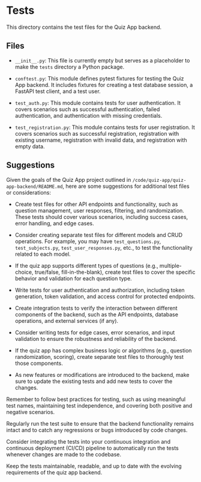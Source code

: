 # Tests

This directory contains the test files for the Quiz App backend.

## Files

- `__init__.py`: This file is currently empty but serves as a placeholder to make the `tests` directory a Python package.

- `conftest.py`: This module defines pytest fixtures for testing the Quiz App backend. It includes fixtures for creating a test database session, a FastAPI test client, and a test user.

- `test_auth.py`: This module contains tests for user authentication. It covers scenarios such as successful authentication, failed authentication, and authentication with missing credentials.

- `test_registration.py`: This module contains tests for user registration. It covers scenarios such as successful registration, registration with existing username, registration with invalid data, and registration with empty data.

## Suggestions

Given the goals of the Quiz App project outlined in `/code/quiz-app/quiz-app-backend/README.md`, here are some suggestions for additional test files or considerations:

- Create test files for other API endpoints and functionality, such as question management, user responses, filtering, and randomization. These tests should cover various scenarios, including success cases, error handling, and edge cases.

- Consider creating separate test files for different models and CRUD operations. For example, you may have `test_questions.py`, `test_subjects.py`, `test_user_responses.py`, etc., to test the functionality related to each model.

- If the quiz app supports different types of questions (e.g., multiple-choice, true/false, fill-in-the-blank), create test files to cover the specific behavior and validation for each question type.

- Write tests for user authentication and authorization, including token generation, token validation, and access control for protected endpoints.

- Create integration tests to verify the interaction between different components of the backend, such as the API endpoints, database operations, and external services (if any).

- Consider writing tests for edge cases, error scenarios, and input validation to ensure the robustness and reliability of the backend.

- If the quiz app has complex business logic or algorithms (e.g., question randomization, scoring), create separate test files to thoroughly test those components.

- As new features or modifications are introduced to the backend, make sure to update the existing tests and add new tests to cover the changes.

Remember to follow best practices for testing, such as using meaningful test names, maintaining test independence, and covering both positive and negative scenarios.

Regularly run the test suite to ensure that the backend functionality remains intact and to catch any regressions or bugs introduced by code changes.

Consider integrating the tests into your continuous integration and continuous deployment (CI/CD) pipeline to automatically run the tests whenever changes are made to the codebase.

Keep the tests maintainable, readable, and up to date with the evolving requirements of the quiz app backend.